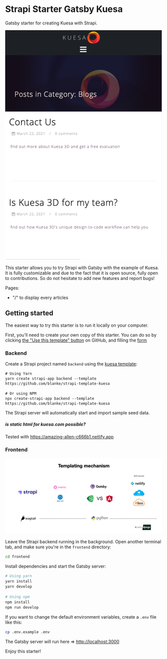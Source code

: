 # Strapi Starter Gatsby Kuesa

Gatsby starter for creating Kuesa with Strapi.

![screenshot image](screenshot.png)

This starter allows you to try Strapi with Gatsby with the example of Kuesa. It is fully customizable and due to the fact that it is open source, fully open to contributions. So do not hesitate to add new features and report bugs!

Pages:

- "/" to display every articles

## Getting started

The easiest way to try this starter is to run it locally on your computer.

First, you'll need to create your own copy of this starter. You can do so by clicking [the "Use this template" button](https://github.com/blanke/strapi-starter-gatsby-kuesa) on GitHub, and filling the [form](https://docs.github.com/en/github/creating-cloning-and-archiving-repositories/creating-a-repository-from-a-template)

### Backend

Create a Strapi project named `backend` using the [kuesa template](https://github.com/blanke/strapi-template-kuesa):

```
# Using Yarn
yarn create strapi-app backend --template https://github.com/blanke/strapi-template-kuesa

# Or using NPM
npx create-strapi-app backend --template https://github.com/blanke/strapi-template-kuesa
```

The Strapi server will automatically start and import sample seed data.

##### is static html for kuesa.com possible?
Tested with https://amazing-allen-c666b1.netlify.app

### Frontend

![templating mechanism](templatingMechanism.png)

Leave the Strapi backend running in the background. Open another terminal tab, and make sure you're in the `frontend` directory:

```bash
cd frontend
```

Install dependencies and start the Gatsby server:

```bash
# Using yarn
yarn install
yarn develop

# Using npm
npm install
npm run develop
```

If you want to change the default environment variables, create a `.env` file like this:

```sh
cp .env.example .env
```

The Gatsby server will run here => [http://localhost:3000](http://localhost:3000)

Enjoy this starter!
